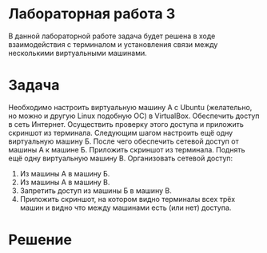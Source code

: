 # Лабораторная работа 3

В данной лабораторной работе задача будет решена в ходе взаимодействия с терминалом и установления связи между несколькими виртуальными машинами.

# Задача

Необходимо настроить виртуальную машину А с Ubuntu (желательно, но можно и другую Linux подобную ОС) в VirtualBox. Обеспечить доступ в сеть Интернет. Осуществить проверку этого доступа и приложить скриншот из терминала. Следующим шагом настроить ещё одну виртуальную машину Б. После чего обеспечить сетевой доступ от машины А к машине Б. Приложить скриншот из терминала. Поднять ещё одну виртуальную машину В. Организовать сетевой доступ:

1. Из машины А в машину Б.
2. Из машины А в машину В.
3. Запретить доступ из машины Б в машину В.
4. Приложить скриншот, на котором видно терминалы всех трёх машин и видно что между машинами есть (или нет) доступа.

# Решение

